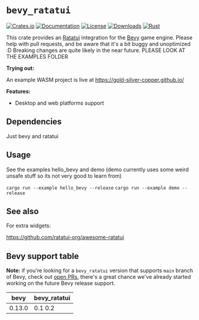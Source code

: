 
# `bevy_ratatui`

[![Crates.io](https://img.shields.io/crates/v/bevy_ratatui.svg)](https://crates.io/crates/bevy_ratatui)
[![Documentation](https://docs.rs/bevy_ratatui/badge.svg)](https://docs.rs/bevy_ratatui/0.2.0/bevy_ratatui/index.html)
[![License](https://img.shields.io/badge/license-MIT-blue.svg)](https://github.com/bevyengine/bevy/blob/master/LICENSE)
[![Downloads](https://img.shields.io/crates/d/bevy_ratatui.svg)](https://crates.io/crates/bevy_ratatui)
[![Rust](https://github.com/gold-silver-copper/bevy_ratatui/workflows/CI/badge.svg)](https://github.com/gold-silver-copper/bevy_ratatui/actions)

This crate provides an [Ratatui](https://github.com/ratatui-org/ratatui) integration for the [Bevy](https://github.com/bevyengine/bevy) game engine.
Please help with pull requests, and be aware that it's a bit buggy and unoptimized :D Breaking changes are quite likely in the near future. PLEASE LOOK AT THE EXAMPLES FOLDER 

**Trying out:**

An example WASM project is live at https://gold-silver-copper.github.io/ 

**Features:**
- Desktop and web platforms support

## Dependencies

Just bevy and ratatui

## Usage

See the examples hello_bevy and demo (demo currently uses some weird unsafe stuff so its not very good to learn from)

`cargo run --example hello_bevy --release`
`cargo run --example demo --release`

## See also


For extra widgets:

https://github.com/ratatui-org/awesome-ratatui

## Bevy support table

**Note:** if you're looking for a `bevy_ratatui` version that supports `main` branch of Bevy, check out [open PRs](https://github.com/gold-silver-copper/bevy_ratatui/pulls), there's a great chance we've already started working on the future Bevy release support.

| bevy | bevy_ratatui |
|--------|---------|
| 0.13.0 | 0.1 0.2 |
